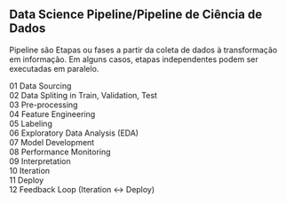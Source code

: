 <h2>Data Science Pipeline/Pipeline de Ciência de Dados</h2>
<p>Pipeline são Etapas ou fases a partir da coleta de dados à transformação em informação. Em alguns casos, etapas independentes podem ser executadas em paralelo.</p>
<p>
01 Data Sourcing<br>
02 Data Spliting in Train, Validation, Test<br>
03 Pre-processing<br>
04 Feature Engineering<br>
05 Labeling<br>
06 Exploratory Data Analysis (EDA)<br>
07 Model Development<br>
08 Performance Monitoring<br>
09 Interpretation<br>
10 Iteration<br>
11 Deploy<br>
12 Feedback Loop (Iteration <-> Deploy)
</p>
